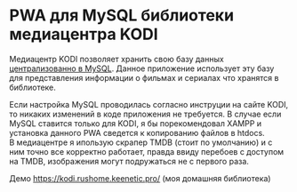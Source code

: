# PWA для MySQL библиотеки медиацентра KODI

Медиацентр KODI позволяет хранить свою базу данных [централизованно в MySQL](https://kodi.wiki/view/MySQL).
Данное приложение использует эту базу для представления информации о фильмах и сериалах что хранятся в библиотеке.

Если настройка MySQL проводилась согласно инструции на сайте KODI, то никаких изменений в коде приложения не требуется. 
В случае если MySQL ставится только для KODI, я бы порекомендовал XAMPP и установка данного PWA сведется к копированию файлов в htdocs.  
В медиацентре я ипользую скрапер TMDB (стоит по умолчанию) и с ним точно все корректно работает, правда ввиду перебоев с доступом на TMDB, изображения могут подружаться не с первого раза.

Демо https://kodi.rushome.keenetic.pro/ (моя домашняя библиотека)